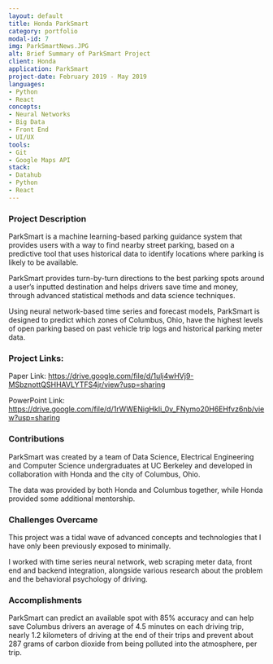 ```yaml
---
layout: default
title: Honda ParkSmart
category: portfolio
modal-id: 7
img: ParkSmartNews.JPG
alt: Brief Summary of ParkSmart Project 
client: Honda
application: ParkSmart
project-date: February 2019 - May 2019
languages:
- Python
- React
concepts:
- Neural Networks
- Big Data
- Front End
- UI/UX
tools:
- Git
- Google Maps API
stack:
- Datahub
- Python
- React
---
```


### Project Description

ParkSmart is a machine learning-based ​parking guidance system that provides users with a way to find nearby street parking, based on a predictive tool that uses historical data to identify locations where parking is likely to be available. 

ParkSmart provides turn-by-turn directions to the best parking spots around a user’s inputted destination and helps drivers save time and money, through advanced statistical methods and data science techniques. 

Using neural network-based time series and forecast models, ParkSmart is designed to predict which zones of Columbus, Ohio, have the highest levels of open parking based on past vehicle trip logs and historical parking meter data. 

### Project Links:

Paper Link: https://drive.google.com/file/d/1ulj4wHVj9-MSbznottQSHHAVLYTFS4jr/view?usp=sharing

PowerPoint Link: https://drive.google.com/file/d/1rWWENigHkIi_0v_FNymo20H6EHfvz6nb/view?usp=sharing


### Contributions

ParkSmart was created by a team of Data Science, Electrical Engineering and Computer Science undergraduates at UC Berkeley and developed in collaboration with Honda and the city of Columbus, Ohio.  

The data was provided by both Honda and Columbus together, while Honda provided some additional mentorship. 

### Challenges Overcame

This project was a tidal wave of advanced concepts and technologies that I have only been previously exposed to minimally. 

I worked with time series neural network, web scraping meter data, front end and backend integration, alongside various research about the problem and the behavioral psychology of driving.

### Accomplishments

ParkSmart can predict an available spot with 85% accuracy and can help ​save Columbus drivers an average of 4.5 minutes on each driving trip, nearly 1.2 kilometers of driving at the end of their trips and prevent about 287 grams of carbon dioxide from being polluted into the atmosphere, per trip. ​


